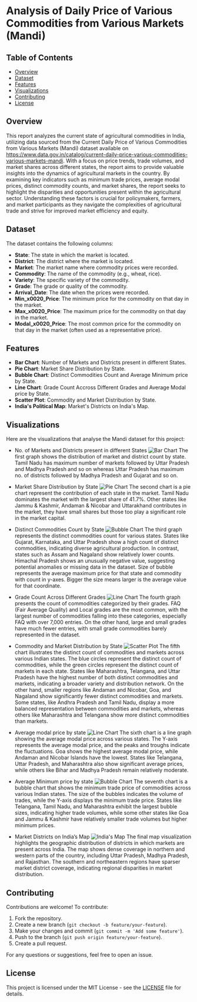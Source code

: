 
# Analysis of Daily Price of Various Commodities from Various Markets (Mandi)

## Table of Contents
- [Overview](#overview)
- [Dataset](#dataset)
- [Features](#features)
- [Visualizations](#visualizations)
- [Contributing](#contributing)
- [License](#license)

## Overview
This report analyzes the current state of agricultural commodities in India, utilizing data sourced from the Current Daily Price of Various Commodities from Various Markets (Mandi) dataset available on 
https://www.data.gov.in/catalog/current-daily-price-various-commodities-various-markets-mandi. With a focus on price trends, trade volumes, and market shares across different states, the report aims to 
provide valuable insights into the dynamics of agricultural markets in the country. By examining key indicators such as minimum trade prices, average modal prices, distinct commodity counts, and market 
shares, the report seeks to highlight the disparities and opportunities present within the agricultural sector. Understanding these factors is crucial for policymakers, farmers, and market participants as they 
navigate the complexities of agricultural trade and strive for improved market efficiency and equity.

## Dataset
The dataset contains the following columns:
- **State**: The state in which the market is located.
- **District**: The district where the market is located.
- **Market**: The market name where commodity prices were recorded.
- **Commodity**: The name of the commodity (e.g., wheat, rice).
- **Variety**: The specific variety of the commodity.
- **Grade**: The grade or quality of the commodity.
- **Arrival_Date**: The date when the prices were recorded.
- **Min_x0020_Price**: The minimum price for the commodity on that day in the market.
- **Max_x0020_Price**: The maximum price for the commodity on that day in the market.
- **Modal_x0020_Price**: The most common price for the commodity on that day in the market (often used as a representative price).

## Features
- **Bar Chart**: Number of Markets and Districts present in different States.
- **Pie Chart**: Market Share Distribution by State.
- **Bubble Chart**: Distinct Commodities Count and Average Minimum price by State.
- **Line Chart**: Grade Count Accross Different Grades and Average Modal price by State.
- **Scatter Plot**: Commodity and Market Distribution by State.
- **India's Political Map**: Market's Districts on India's Map.

## Visualizations
Here are the visualizations that analyse the Mandi dataset for this project:

- No. of Markets and Districts present in different States
  ![Bar Chart](graphs/statesVSmarket&district.png)
  The first graph shows the distribution of market and district count by state. Tamil Nadu has maximum
number of markets followed by Uttar Pradesh and Madhya Pradesh and so on whereas Uttar Pradesh has
maximum no. of districts followed by Madhya Pradesh and Gujarat and so on.

- Market Share Distribution by State
  ![Pie Chart](graphs/mandi-distribution.png)
  The second chart is a pie chart represent the contribution of each state in the market. Tamil Nadu dominates
the market with the largest share of 41.7%. Other states like Jammu & Kashmir, Andaman & Nicobar and
Uttarakhand contributes in the market, they have small shares but those too play a significant role in the
market capital.

- Distinct Commodities Count by State
  ![Bubble Chart](graphs/commodity-count.png)
  The third graph represents the distinct commodities count for various states. States like Gujarat, Karnataka,
and Uttar Pradesh show a high count of distinct commodities, indicating diverse agricultural production. In
contrast, states such as Assam and Nagaland show relatively lower counts. Himachal Pradesh shows an
unusually negative value, suggesting potential anomalies or missing data in the dataset. Size of bubble
represents the average maximum price for that state and commodity with count in y-axes. Bigger the size
means larger is the average value for that coordinate.

- Grade Count Across Different Grades
  ![Line Chart](graphs/grades.png)
  The fourth graph presents the count of commodities categorized by their grades. FAQ (Fair Average
Quality) and Local grades are the most common, with the largest number of commodities falling into these
categories, especially FAQ with over 7,000 entries. On the other hand, large and small grades have much
fewer entries, with small grade commodities barely represented in the dataset.

- Commodity and Market Distribution by State
  ![Scatter Plot](graphs/commodity-and-market.png)
  The fifth chart illustrates the distinct count of commodities and markets across various Indian states. The
blue circles represent the distinct count of commodities, while the green circles represent the distinct count
of markets in each state. States like Maharashtra, Telangana, and Uttar Pradesh have the highest number of
both distinct commodities and markets, indicating a broader variety and distribution network. On the other
hand, smaller regions like Andaman and Nicobar, Goa, and Nagaland show significantly fewer distinct
commodities and markets. Some states, like Andhra Pradesh and Tamil Nadu, display a more balanced
representation between commodities and markets, whereas others like Maharashtra and Telangana show
more distinct commodities than markets.

- Average modal price by state
  ![Line Chart](graphs/avg-modal-price.png)
  The sixth chart is a line graph showing the average modal price across various states. The Y-axis represents the
average modal price, and the peaks and troughs indicate the fluctuations. Goa shows the highest average modal price,
while Andaman and Nicobar Islands have the lowest. States like Telangana, Uttar Pradesh, and Maharashtra also
show significant average prices, while others like Bihar and Madhya Pradesh remain relatively moderate.

- Average Minimum price by state
  ![Bubble Chart](graphs/avg-min-price.png)
  The seventh chart is a bubble chart that shows the minimum trade price of commodities across various
Indian states. The size of the bubbles indicates the volume of trades, while the Y-axis displays the minimum
trade price. States like Telangana, Tamil Nadu, and Maharashtra exhibit the largest bubble sizes, indicating
higher trade volumes, while some other states like Goa and Jammu & Kashmir have relatively smaller trade
volumes but higher minimum prices.
  
- Market Districts on India’s Map
  ![India's Map](graphs/map.png)
  The final map visualization highlights the geographic distribution of districts in which markets are present
across India. The map shows dense coverage in northern and western parts of the country, including Uttar
Pradesh, Madhya Pradesh, and Rajasthan. The southern and northeastern regions have sparser market
district coverage, indicating regional disparities in market distribution.

## Contributing
Contributions are welcome! To contribute:
1. Fork the repository.
2. Create a new branch (`git checkout -b feature/your-feature`).
3. Make your changes and commit (`git commit -m 'Add some feature'`).
4. Push to the branch (`git push origin feature/your-feature`).
5. Create a pull request.

For any questions or suggestions, feel free to open an issue.

## License
This project is licensed under the MIT License - see the [LICENSE](LICENSE) file for details.
